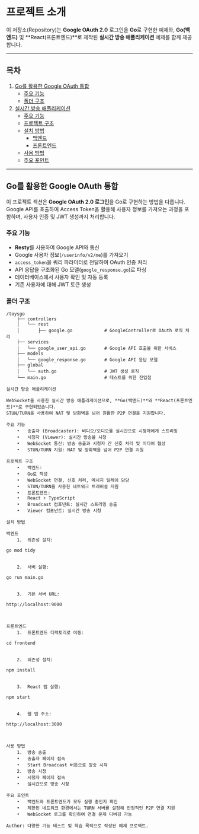 # 프로젝트 소개

이 저장소(Repository)는 **Google OAuth 2.0** 로그인을 **Go**로 구현한 예제와, **Go(백엔드)** 및 **React(프론트엔드)**로 제작된 **실시간 방송 애플리케이션** 예제를 함께 제공합니다.

---

## 목차

1. [Go를 활용한 Google OAuth 통합](#go를-활용한-google-oauth-통합)
   - [주요 기능](#주요-기능)
   - [폴더 구조](#폴더-구조)
2. [실시간 방송 애플리케이션](#실시간-방송-애플리케이션)
   - [주요 기능](#주요-기능-1)
   - [프로젝트 구조](#프로젝트-구조)
   - [설치 방법](#설치-방법)
     - [백엔드](#백엔드)
     - [프론트엔드](#프론트엔드)
   - [사용 방법](#사용-방법)
   - [주요 포인트](#주요-포인트)

---

## Go를 활용한 Google OAuth 통합

이 프로젝트 섹션은 **Google OAuth 2.0 로그인**을 Go로 구현하는 방법을 다룹니다.  
Google API를 호출하여 Access Token을 활용해 사용자 정보를 가져오는 과정을 포함하며, 사용자 인증 및 JWT 생성까지 처리합니다.

### 주요 기능

- **Resty**를 사용하여 Google API와 통신
- Google 사용자 정보(`/userinfo/v2/me`)를 가져오기
- `access_token`을 쿼리 파라미터로 전달하여 OAuth 인증 처리
- API 응답을 구조화된 Go 모델(`google_response.go`)로 파싱
- 데이터베이스에서 사용자 확인 및 자동 등록
- 기존 사용자에 대해 JWT 토큰 생성

### 폴더 구조

```plaintext
/toysgo
    ├── controllers
    │   └── rest
    │       ├── google.go            # GoogleController로 OAuth 로직 처리
    ├── services
    │   └── google_user_api.go       # Google API 호출을 위한 서비스
    ├── models
    │   └── google_response.go       # Google API 응답 모델
    ├── global
    │   └── auth.go                  # JWT 생성 로직
    └── main.go                      # 테스트를 위한 진입점

실시간 방송 애플리케이션

WebSocket을 사용한 실시간 방송 애플리케이션으로, **Go(백엔드)**와 **React(프론트엔드)**로 구현되었습니다.
STUN/TURN을 사용하여 NAT 및 방화벽을 넘어 원활한 P2P 연결을 지원합니다.

주요 기능
	•	송출자 (Broadcaster): 비디오/오디오를 실시간으로 시청자에게 스트리밍
	•	시청자 (Viewer): 실시간 방송을 시청
	•	WebSocket 통신: 방송 송출과 시청자 간 신호 처리 및 미디어 협상
	•	STUN/TURN 지원: NAT 및 방화벽을 넘어 P2P 연결 지원

프로젝트 구조
	•	백엔드:
	•	Go로 작성
	•	WebSocket 연결, 신호 처리, 메시지 릴레이 담당
	•	STUN/TURN을 사용한 네트워크 트래버설 지원
	•	프론트엔드:
	•	React + TypeScript
	•	Broadcast 컴포넌트: 실시간 스트리밍 송출
	•	Viewer 컴포넌트: 실시간 방송 시청

설치 방법

백엔드
	1.	의존성 설치:

go mod tidy


	2.	서버 실행:

go run main.go


	3.	기본 서버 URL:

http://localhost:9000



프론트엔드
	1.	프론트엔드 디렉토리로 이동:

cd frontend


	2.	의존성 설치:

npm install


	3.	React 앱 실행:

npm start


	4.	웹 앱 주소:

http://localhost:3000



사용 방법
	1.	방송 송출
	•	송출자 페이지 접속
	•	Start Broadcast 버튼으로 방송 시작
	2.	방송 시청
	•	시청자 페이지 접속
	•	실시간으로 방송 시청

주요 포인트
	•	백엔드와 프론트엔드가 모두 실행 중인지 확인
	•	제한된 네트워크 환경에서는 TURN 서버를 설정해 안정적인 P2P 연결 지원
	•	WebSocket 로그를 확인하여 연결 문제 디버깅 가능

Author: 다양한 기능 테스트 및 학습 목적으로 작성된 예제 프로젝트.

```
